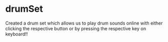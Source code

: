 # drumSet
Created a drum set which allows us to play drum sounds online with either clicking the respective button or by pressing the respective key on keyboard!!
